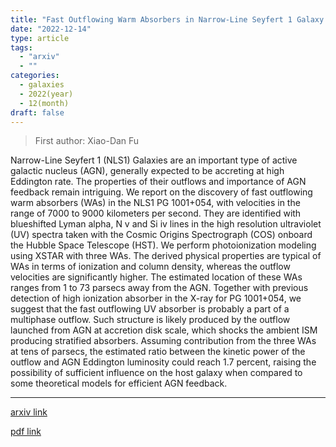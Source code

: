 ```yaml
---
title: "Fast Outflowing Warm Absorbers in Narrow-Line Seyfert 1 Galaxy PG 1001+054 Revealed by HST/COS Spectra"
date: "2022-12-14"
type: article
tags:
  - "arxiv"
  - ""
categories:
  - galaxies
  - 2022(year)
  - 12(month)
draft: false
---
```


> First author: Xiao-Dan Fu

 Narrow-Line Seyfert 1 (NLS1) Galaxies are an important type of active
galactic nucleus (AGN), generally expected to be accreting at high Eddington
rate. The properties of their outflows and importance of AGN feedback remain
intriguing. We report on the discovery of fast outflowing warm absorbers (WAs)
in the NLS1 PG 1001+054, with velocities in the range of 7000 to 9000
kilometers per second. They are identified with blueshifted Lyman alpha, N v
and Si iv lines in the high resolution ultraviolet (UV) spectra taken with the
Cosmic Origins Spectrograph (COS) onboard the Hubble Space Telescope (HST). We
perform photoionization modeling using XSTAR with three WAs. The derived
physical properties are typical of WAs in terms of ionization and column
density, whereas the outflow velocities are significantly higher. The estimated
location of these WAs ranges from 1 to 73 parsecs away from the AGN. Together
with previous detection of high ionization absorber in the X-ray for PG
1001+054, we suggest that the fast outflowing UV absorber is probably a part of
a multiphase outflow. Such structure is likely produced by the outflow launched
from AGN at accretion disk scale, which shocks the ambient ISM producing
stratified absorbers. Assuming contribution from the three WAs at tens of
parsecs, the estimated ratio between the kinetic power of the outflow and AGN
Eddington luminosity could reach 1.7 percent, raising the possibility of
sufficient influence on the host galaxy when compared to some theoretical
models for efficient AGN feedback.

---
[arxiv link](http://arxiv.org/abs/2212.07001v1)

[pdf link](http://arxiv.org/pdf/2212.07001v1)
